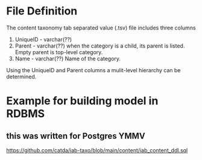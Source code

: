 # File Definition
The content taxonomy tab separated value (.tsv) file includes three columns
1. UniqueID - varchar(??) 
2. Parent - varchar(??) when the category is a child, its parent is listed. Empty parent is top-level category.
3. Name - varchar(??) Name of the category.

Using the UniqueID and Parent columns a mulit-level hierarchy can be determined. 

# Example for building model in RDBMS
## this was written for Postgres YMMV
https://github.com/catda/iab-taxo/blob/main/content/iab_content_ddl.sql
